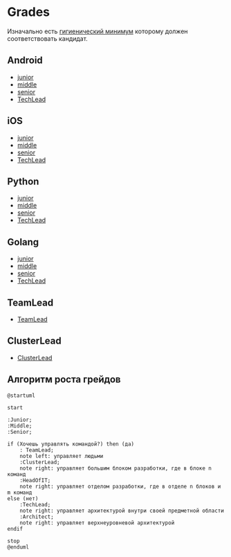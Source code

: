 # Grades

Изначально есть [гигиенический минимум](minimum.md) которому должен соответствовать кандидат.

## Android

* [junior](android/junior.md)
* [middle](android/middle.md)
* [senior](android/senior.md)
* [TechLead](android/techlead.md)

## iOS

* [junior](ios/junior.md)
* [middle](ios/middle.md)
* [senior](ios/senior.md)
* [TechLead](ios/techlead.md)

## Python

* [junior](python/junior.md)
* [middle](python/middle.md)
* [senior](python/senior.md)
* [TechLead](python/techlead.md)

## Golang

* [junior](golang/junior.md)
* [middle](golang/middle.md)
* [senior](golang/senior.md)
* [TechLead](golang/techlead.md)


## TeamLead

* [TeamLead](teamlead.md)

## ClusterLead

* [ClusterLead](clusterlead.md)


## Алгоритм роста грейдов

```plantuml
@startuml

start

:Junior;
:Middle;
:Senior;

if (Хочешь управлять командой?) then (да)
    : TeamLead;
    note left: управляет людьми
    :ClusterLead;
    note right: управляет большим блоком разработки, где в блоке n команд
    :HeadOfIT;
    note right: управляет отделом разработки, где в отделе n блоков и m команд
else (нет)
    :TechLead;
    note right: управляет архитектурой внутри своей предметной области
    :Architect;
    note right: управляет верхнеуровневой архитектурой
endif

stop
@enduml
```
